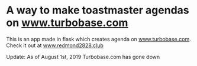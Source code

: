 # A way to make toastmaster agendas on www.turbobase.com

This is an app made in flask which creates agenda on www.turbobase.com.
Check it out at www.redmond2828.club

Update: As of August 1st, 2019 Turbobase.com has gone down

